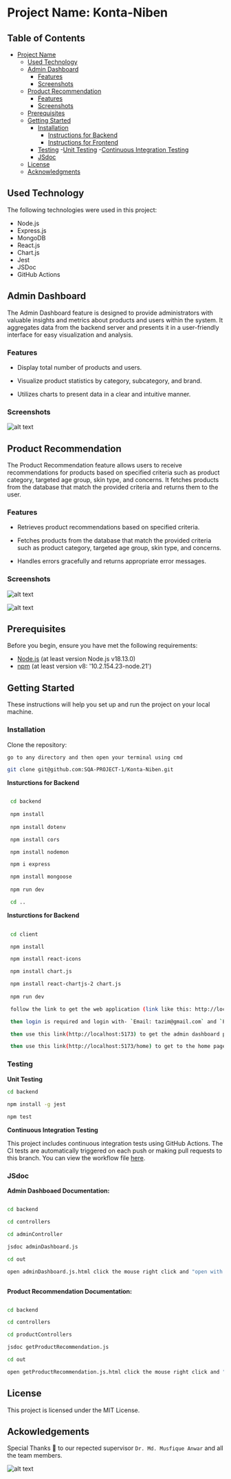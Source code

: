 
# Project Name: Konta-Niben

## Table of Contents

- [Project Name](#project-name-konta-niben)
  - [Used Technology](#used-technology)
  - [Admin Dashboard](#admin-dashboard)
    - [Features](#features)
    - [Screenshots](#screenshots)
  - [Product Recommendation](#product-recommendation)
    - [Features](#features-1)
    - [Screenshots](#screenshots-1)
  - [Prerequisites](#prerequisites)
  - [Getting Started](#getting-started)
    - [Installation](#installation)
      - [Instructions for Backend](#instructions-for-backend)
      - [Instructions for Frontend](#instructions-for-frontend)
    - [Testing](#testing)
      -[Unit Testing](#unit-testing)
      -[Continuous Integration Testing](#continuous-integration-testing)
    - [JSdoc](#jsdoc)
  - [License](#license)
  - [Acknowledgments](#acknowledgments)

## Used Technology  

The following technologies were used in this project:

- Node.js
- Express.js
- MongoDB
- React.js
- Chart.js
- Jest
- JSDoc
- GitHub Actions

## Admin Dashboard

The Admin Dashboard feature is designed to provide administrators with valuable insights and metrics about products and users within the system. It aggregates data from the backend server and presents it in a user-friendly interface for easy visualization and analysis.

### Features
- Display total number of products and users.

- Visualize product statistics by category, subcategory, and brand.

- Utilizes charts to present data in a clear and intuitive manner.

### Screenshots

![alt text](image-1.png)

## Product Recommendation

The Product Recommendation feature allows users to receive recommendations for products based on specified criteria such as product category, targeted age group, skin type, and concerns. It fetches products from the database that match the provided criteria and returns them to the user.

### Features

- Retrieves product recommendations based on specified criteria.

- Fetches products from the database that match the provided criteria such as product category, targeted age group, skin type, and concerns.

- Handles errors gracefully and returns appropriate error messages.

### Screenshots

![alt text](image-2.png)

![alt text](image-3.png)


## Prerequisites

Before you begin, ensure you have met the following requirements:

- [Node.js](https://nodejs.org/) (at least version Node.js v18.13.0)
- [npm](https://www.npmjs.com/) (at least version v8: '10.2.154.23-node.21')


## Getting Started

These instructions will help you set up and run the project on your local machine.

### Installation

   Clone the repository:

   ```bash
   go to any directory and then open your terminal using cmd
   
   git clone git@github.com:SQA-PROJECT-1/Konta-Niben.git

   ```

  **Insturctions for Backend** 

  ```bash

   cd backend
   
   npm install
   
   npm install dotenv

   npm install cors    

   npm install nodemon

   npm i express

   npm install mongoose
   
   npm run dev

   cd ..

   ```

  **Insturctions for Backend** 

  ```bash
   
   cd client

   npm install

   npm install react-icons   

   npm install chart.js

   npm install react-chartjs-2 chart.js
   
   npm run dev

   follow the link to get the web application (link like this: http://localhost:5173/)

   then login is required and login with- `Email: tazim@gmail.com` and `Password: 123`

   then use this link(http://localhost:5173) to get the admin dashboard page 

   then use this link(http://localhost:5173/home) to get to the home page where you will find Recommendation option in nabvar. Clicking the option will send u another page where you will find a form for getting recommended products.

   ```
   
### Testing
 
 **Unit Testing**

   ```bash
   cd backend
	
   npm install -g jest

   npm test
   ```

  **Continuous Integration Testing**

  This project includes continuous integration tests using GitHub Actions. The CI tests are automatically triggered on each push or making pull requests to this branch. You can view the workflow file [here](.github/workflows/ci.yml).


### JSdoc

  **Admin Dashboaed Documentation:**

   ```bash

   cd backend
   
   cd controllers
   
   cd adminController

   jsdoc adminDashboard.js
   
   cd out
   
   open adminDashboard.js.html click the mouse right click and "open with Live server" button.
    
  ```

  **Product Recommendation Documentation:**

   ```bash

   cd backend
   
   cd controllers
   
   cd productControllers

   jsdoc getProductRecommendation.js
   
   cd out
   
   open getProductRecommendation.js.html click the mouse right click and "open with Live server" button.
  
  ```

## License  

This project is licensed under the MIT License.

## Ackowledgements

Special Thanks 💚 to our repected supervisor `Dr. Md. Musfique Anwar` and all the team members.

![alt text](image.png)